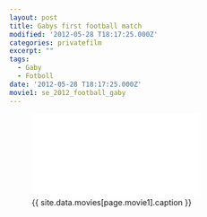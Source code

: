 ```yaml
---
layout: post
title: Gabys first football match
modified: '2012-05-28 T18:17:25.000Z'
categories: privatefilm
excerpt: ""
tags:
  - Gaby
  - Fotboll
date: '2012-05-28 T18:17:25.000Z'
movie1: se_2012_football_gaby
---
```


<figure>
<iframe src="{{ site.commonurl }}/movies/{{ site.data.movies[page.movie1].file }}" width="{{ site.data.movies[page.movie1].width }}" height="{{ site.data.movies[page.movie1].height }}" frameborder="0">
</iframe>
<figcaption> {{ site.data.movies[page.movie1].caption }} </figcaption>
</figure>
